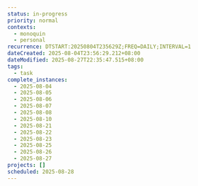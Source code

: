 ```yaml
---
status: in-progress
priority: normal
contexts:
  - monoquin
  - personal
recurrence: DTSTART:20250804T235629Z;FREQ=DAILY;INTERVAL=1
dateCreated: 2025-08-04T23:56:29.212+08:00
dateModified: 2025-08-27T22:35:47.515+08:00
tags:
  - task
complete_instances:
  - 2025-08-04
  - 2025-08-05
  - 2025-08-06
  - 2025-08-07
  - 2025-08-08
  - 2025-08-10
  - 2025-08-21
  - 2025-08-22
  - 2025-08-23
  - 2025-08-25
  - 2025-08-26
  - 2025-08-27
projects: []
scheduled: 2025-08-28
---
```


